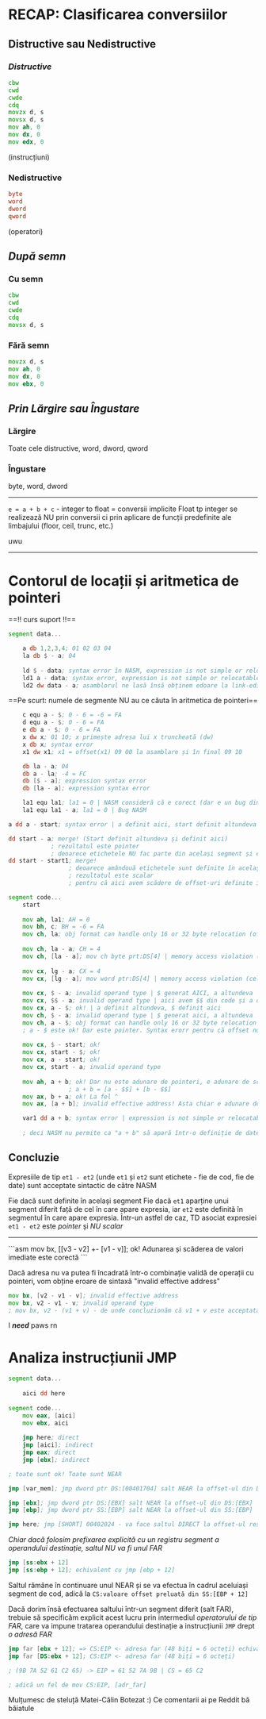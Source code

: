 # RECAP: Clasificarea conversiilor
## **Distructive sau Nedistructive**
### *Distructive*
```asm
cbw
cwd
cwde
cdq
movzx d, s
movsx d, s
mov ah, 0
mov dx, 0
mov edx, 0
```

(instrucțiuni)

### Nedistructive
```asm
byte
word
dword
qword
```

(operatori)

## *După semn*
### Cu semn

```asm
cbw
cwd
cwde
cdq
movsx d, s
```

### Fără semn
```asm
movzx d, s
mov ah, 0
mov dx, 0
mov ebx, 0
```

## *Prin Lărgire sau Îngustare*
### Lărgire
Toate cele distructive, word, dword, qword

### Îngustare
byte, word, dword

<hr>

`e = a + b + c` - integer to float = conversii implicite
Float tp integer se realizează NU prin  conversii ci prin aplicare de funcții predefinite ale limbajului (floor, ceil, trunc, etc.)

uwu

<hr>

# Contorul de locații și aritmetica de pointeri

==!! curs suport !!==

```asm
segment data...

	a db 1,2,3,4; 01 02 03 04
	la db $ - a; 04
	
	ld $ - data; syntax error în NASM, expression is not simple or relocatable
	ld1 a - data; syntax error, expression is not simple or relocatable
	ld2 dw data - a; asamblorul ne lasă însă obținem edoare la link-editare
```

==Pe scurt: numele de segmente NU au ce căuta în aritmetica de pointeri==

```asm
	c equ a - $; 0 - 6 = -6 = FA
	d equ a - $; 0 - 6 = FA
	e db a - $; 0 - 6 = FA
	x dw x; 01 10; x primește adresa lui x truncheată (dw)
	x db x; syntax error
	x1 dw x1; x1 = offset(x1) 09 00 la asamblare și în final 09 10

	db la - a; 04
	db a - la; -4 = FC
	db [$ - a]; expression syntax error
	db [la - a]; expression syntax error

	la1 equ la1; la1 = 0 | NASM consideră că e corect (dar e un bug din NASM)
	la1 equ la1 - a; la1 = 0 | Bug NASM
```

```asm
a dd a - start; syntax error | a definit aici, start definit altundeva | expression is not simple and relocatgable

dd start - a; merge! (Start definit altundeva și definit aici)
			; rezultatul este pointer
			; deoarece etichetele NU fac parte din același segment și este interpretată ca scădere FAR = pointer
dd start - start1; merge!
				 ; deoarece amândouă etichetele sunt definite în același segment
				 ; rezultatul este scalar
				 ; pentru că aici avem scădere de offset-uri definite în același segment
```

```asm
segment code...
	start
	
	mov ah, la1; AH = 0
	mov bh, c; BH = -6 = FA
	mov ch, la; obj format can handle only 16 or 32 byte relocation (offset NU încape pe un byte)
	
	mov ch, la - a; CH = 4
	mov ch, [la - a]; mov ch byte prt:DS[4] | memory access violation (cel mai probabil)
	
	mov cx, lg - a; CX = 4
	mov cx, [lg - a]; mov word ptr:DS[4] | memory access violation (cel mai probabil)
	
	mov cx, $ - a; invalid operand type | $ generat AICI, a altundeva
	mov cx, $$ - a; invalid operand type | aici avem $$ din code și a din data segment
	mov cx, a - $; ok! | a definit altundeva, $ definit aici
	mov ch, $ - a; invalid operand type | $ generat aici, a altundeva
	mov ch, a - $; obj format can handle only 16 or 32 byte relocation
	; a - $ este ok! Dar este pointer. Syntax erorr pentru că offset nu încape pe un byte
	
	mov cx, $ - start; ok!
	mov cx, start - $; ok!
	mov cx, a - start; ok!
	mov cx, start - a; invalid operand type
	
	mov ah, a + b; ok! Dar nu este adunare de pointeri, e adunare de scalari
				 ; a + b = [a - $$] + [b - $$]
	mov ax, b + a; ok! La fel ^
	mov ax, [a + b]; invalid effective address! Asta chiar e adunare de pointeri! Deci interzisă! Deci syntax error

	var1 dd a + b; syntax error | expression is not simple or relocatable
	
	; deci NASM nu permite ca "a + b" să apară într-o definiție de date ca expresie de inițializare, ci NUMAI ca OPERAND AL UNEI INSTRUCȚIUNI, cum se abordează mai sus
```

## Concluzie
Expresiile de tip `et1 - et2` (unde `et1` și `et2` sunt etichete - fie de cod, fie de date) sunt acceptate sintactic de către NASM

Fie dacă sunt definite în același segment
Fie dacă `et1` aparține unui segment diferit față de cel în care apare expresia, iar `et2` este definită în segmentul în care apare expresia. Într-un astfel de caz, TD asociat expresiei `et1 - et2` este *pointer* și *NU scalar*

<hr>
```asm
mov bx, [[v3 - v2] +- [v1 - v]]; ok! Adunarea și scăderea de valori imediate este corectă
```

Dacă adresa nu va putea fi încadrată într-o combinație validă de operații cu pointeri, vom obține eroare de sintaxă "invalid effective address"

```asm
mov bx, [v2 - v1 - v]; invalid effective address
mov bx, v2 - v1 - v; invalid operand type
; mov bx, v2 - (v1 + v) - de unde concluzionăm că v1 + v este acceptatăca și SCALAR în interpretarea a + b = (a - $$) + (b - $$) doar dacă apare DE SINE STĂTĂTOR sau în combinație cu alți SCALARI, dar NU și în combinație cu expresia de tip POINTER
```

I ***need*** paws rn

# Analiza instrucțiunii JMP
```asm
segment data...
	
	aici dd here
	
segment code...
	mov eax, [aici]
	mov ebx, aici
	
	jmp here; direct
	jmp [aici]; indirect
	jmp eax; direct
	jmp [ebx]; indirect

; toate sunt ok! Toate sunt NEAR
```

```asm
jmp [var_mem]; jmp dword ptr DS:[00401704] salt NEAR la offset-ul din DS:[00401704]

jmp [ebx]; jmp dword ptr DS:[EBX] salt NEAR la offset-ul din DS:[EBX]
jmp [ebp]; jmp dword ptr SS:[EBP] salt NEAR la offset-ul din SS:[EBP]

jmp here; jmp [SHORT] 00402024 - va face saltul DIRECT la offset-ul respectiv în code segment
```

*Chiar dacă folosim prefixarea explicită cu un registru segment a operandului destinație, saltul NU va fi unul FAR*

```asm
jmp [ss:ebx + 12]
jmp [ss:ebp + 12]; echivalent cu jmp [ebp + 12]
```

Saltul rămâne în continuare unul NEAR și se va efectua în cadrul aceluiași segment de cod, adică la `CS:valoare offset preluată din SS:[EBP + 12]`

Dacă dorim însă efectuarea saltului într-un segment diferit (salt FAR), trebuie să specificăm explicit acest lucru prin intermediul *operatorului de tip FAR*, care va impune tratarea operandului destinație a instrucțiunii `JMP` drept *o adresă FAR*

```asm
jmp far [ebx + 12]; => CS:EIP <- adresa far (48 biți = 6 octeți) echivalent cu
jmp far [DS:ebx + 12]; CS:EIP <- adresa far (48 biți = 6 octeți)

; (9B 7A 52 61 C2 65) -> EIP = 61 52 7A 9B | CS = 65 C2

; adică un fel de mov CS:EIP, [adr_far]
```



Mulțumesc de steluță Matei-Călin Botezat :)
Ce comentarii ai pe Reddit bă băiatule